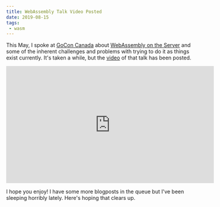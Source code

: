 ```yaml
---
title: WebAssembly Talk Video Posted
date: 2019-08-15
tags:
 - wasm
---
```


This May, I spoke at [GoCon Canada][goconcanada] about [WebAssembly on the Server][talklink]
and some of the inherent challenges and problems with trying to do it as things
exist currently. It's taken a while, but the [video](https://www.youtube.com/watch?v=G4l8RX0tA3E)
of that talk has been posted.

<center><iframe width="560" height="315" src="https://www.youtube.com/embed/G4l8RX0tA3E" frameborder="0" allow="accelerometer; autoplay; encrypted-media; gyroscope; picture-in-picture" allowfullscreen></iframe></center>

I hope you enjoy! I have some more blogposts in the queue but I've been sleeping horribly lately. Here's hoping that clears up.

[goconcanada]: https://gocon.ca/
[talklink]: https://xeiaso.net/talks/webassembly-on-the-server-system-calls-2019-05-31
